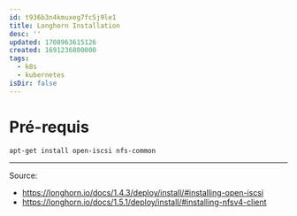 ```yaml
---
id: t936b3n4kmuxeg7fc5j9le1
title: Longhorn Installation
desc: ''
updated: 1708963615126
created: 1691236800000
tags:
  - k8s
  - kubernetes
isDir: false
---
```


# Pré-requis

```bash
apt-get install open-iscsi nfs-common
```

--- 

Source:
- https://longhorn.io/docs/1.4.3/deploy/install/#installing-open-iscsi
- https://longhorn.io/docs/1.5.1/deploy/install/#installing-nfsv4-client